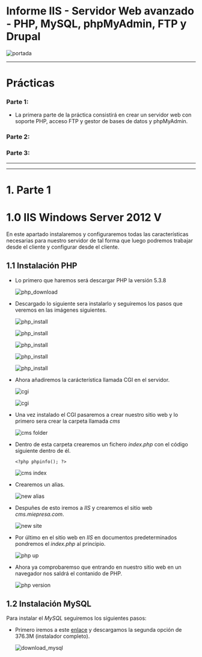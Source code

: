 # Informe IIS - Servidor Web avanzado - PHP, MySQL, phpMyAdmin, FTP y Drupal

![portada](./img/portada.jpg)

___

# Prácticas

### Parte 1:
- La primera parte de la práctica consistirá en crear un servidor web con soporte PHP, acceso FTP y gestor de bases de datos y phpMyAdmin.

### Parte 2:
### Parte 3:

___
___

# 1. Parte 1

# 1.0 IIS Windows Server 2012 V

En este apartado instalaremos y configuraremos todas las características necesarias para nuestro servidor de tal forma que luego podremos trabajar desde el cliente y configurar desde el cliente.

## 1.1 Instalación PHP

- Lo primero que haremos será descargar PHP la versión 5.3.8

  ![php_download](./img/1/1_php_download.png)

- Descargado lo siguiente sera instalarlo y seguiremos los pasos que veremos en las imágenes siguientes.

  ![php_install](./img/1/2_php_install_1.png)

  ![php_install](./img/1/2_php_install_2.png)

  ![php_install](./img/1/2_php_install_3.png)

  ![php_install](./img/1/2_php_install_4.png)

  ![php_install](./img/1/2_php_install_5.png)

- Ahora añadiremos la carácterística llamada CGI en el servidor.

  ![cgi](./img/1/3_add_cgi.png)

  ![cgi](./img/1/4_cgi_added.png)

- Una vez instalado el CGI pasaremos a crear nuestro sitio web y lo primero sera crear la carpeta llamada *cms*

  ![cms folder](./img/1/6_cms_folder.png)

- Dentro de esta carpeta crearemos un fichero *index.php* con el código siguiente dentro de él.

  ~~~
  <?php phpinfo(); ?>
  ~~~

  ![cms index](./img/1/6_cms_index.png)

- Crearemos un alias.

  ![new alias](./img/1/8_new_alias.png)

- Despuñes de esto iremos a *IIS* y crearemos el sitio web *cms.miepresa.com*.

  ![new site](./img/1/7_new_site.png)

- Por último en el sitio web en *IIS* en documentos predeterminados pondremos el *index.php* al principio.

  ![php up](./img/1/9_admit_php.png)

- Ahora ya comprobaremso que entrando en nuestro sitio web en un navegador nos saldrá el contanido de PHP.

  ![php version](./img/1/10_php_version.png)

## 1.2 Instalación MySQL

Para instalar el *MySQL* seguiremos los siguientes pasos:
- Primero iremos a este [enlace](https://dev.mysql.com/donwloads/installer) y descargamos la segunda opción de 376.3M (instalador completo).

  ![download_mysql](./img/1/11_mysql_download.png)
